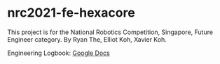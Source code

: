 # nrc2021-fe-hexacore

This project is for the National Robotics Competition, Singapore, Future Engineer category. By Ryan The, Elliot Koh, Xavier Koh.

Engineering Logbook: [Google Docs](https://docs.google.com/document/d/1vCZpS4qbjmb272-0SQW9Pig_gW4RLcHYmlu_nMmufg4/edit?usp=sharing)
